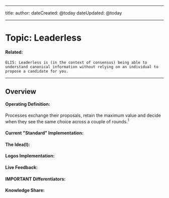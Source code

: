 
---

title:
author: 
dateCreated: @today
dateUpdated: @today

---

# Topic: Leaderless
#### Related:
`ELI5: Leaderless is (in the context of consensus) being able to understand canonical information without relying on an individual to propose a candidate for you.`

---

## Overview

#### Operating Definition:
Processes exchange their proposals, retain the maximum value and decide when they see the same choice across a couple of rounds.<sup>1</sup>

#### Current "Standard" Implementation:


#### The Idea(l):


#### Logos Implementation:


#### Live Feedback:


#### IMPORTANT Differentiators:


#### Knowledge Share:
